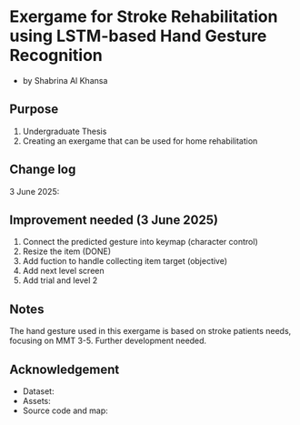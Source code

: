 # Exergame for Stroke Rehabilitation using LSTM-based Hand Gesture Recognition

- by Shabrina Al Khansa

## Purpose
1. Undergraduate Thesis
2. Creating an exergame that can be used for home rehabilitation


## Change log

3 June 2025: 

## Improvement needed (3 June 2025)
1. Connect the predicted gesture into keymap (character control)
2. Resize the item (DONE)
3. Add fuction to handle collecting item target (objective)
4. Add next level screen 
5. Add trial and level 2

## Notes
The hand gesture used in this exergame is based on stroke patients needs, focusing on MMT 3-5. Further development needed.

## Acknowledgement
- Dataset:
- Assets:
- Source code and map: